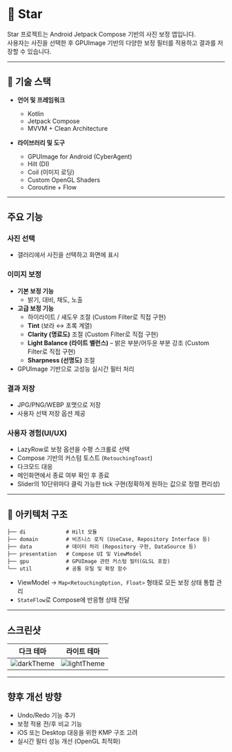 # 📸 Star

Star 프로젝트는 Android Jetpack Compose 기반의 사진 보정 앱입니다.  
사용자는 사진을 선택한 후 GPUImage 기반의 다양한 보정 필터를 적용하고 결과를 저장할 수 있습니다.

---

## 🔧 기술 스택

- **언어 및 프레임워크**
  - Kotlin
  - Jetpack Compose
  - MVVM + Clean Architecture

- **라이브러리 및 도구**
  - GPUImage for Android (CyberAgent)
  - Hilt (DI)
  - Coil (이미지 로딩)
  - Custom OpenGL Shaders
  - Coroutine + Flow

---

## 주요 기능

### 사진 선택
- 갤러리에서 사진을 선택하고 화면에 표시

### 이미지 보정
- **기본 보정 기능**
  - 밝기, 대비, 채도, 노출
- **고급 보정 기능**
  - 하이라이트 / 섀도우 조절 (Custom Filter로 직접 구현)
  - **Tint** (보라 ↔ 초록 계열)
  - **Clarity (명료도)** 조절 (Custom Filter로 직접 구현)
  - **Light Balance (라이트 밸런스)** – 밝은 부분/어두운 부분 강조 (Custom Filter로 직접 구현)
  - **Sharpness (선명도)** 조절
- GPUImage 기반으로 고성능 실시간 필터 처리

### 결과 저장
- JPG/PNG/WEBP 포맷으로 저장
- 사용자 선택 저장 옵션 제공

### 사용자 경험(UI/UX)
- LazyRow로 보정 옵션을 수평 스크롤로 선택
- Compose 기반의 커스텀 토스트 (`RetouchingToast`)
- 다크모드 대응
- 메인화면에서 종료 여부 확인 후 종료
- Slider의 10단위마다 클릭 가능한 tick 구현(정확하게 원하는 값으로 정렬 편리성)

---

## 📁 아키텍처 구조
```
├── di             # Hilt 모듈 
├── domain         # 비즈니스 로직 (UseCase, Repository Interface 등) 
├── data           # 데이터 처리 (Repository 구현, DataSource 등) 
├── presentation   # Compose UI 및 ViewModel 
├── gpu            # GPUImage 관련 커스텀 필터(GLSL 포함) 
└── util           # 공통 유틸 및 확장 함수
```

- ViewModel → `Map<RetouchingOption, Float>` 형태로 모든 보정 상태 통합 관리
- `StateFlow`로 Compose에 반응형 상태 전달

---

## 스크린샷
| 다크 테마 | 라이트 테마 |
|-----------|-------------|
| ![darkTheme](https://github.com/user-attachments/assets/04d02524-84a3-4f9d-b042-8726ebeb56a3) | ![lightTheme](https://github.com/user-attachments/assets/394bc9d4-b91f-4efc-b47b-636012534156) |

---

## 향후 개선 방향

- Undo/Redo 기능 추가
- 보정 적용 전/후 비교 기능
- iOS 또는 Desktop 대응을 위한 KMP 구조 고려
- 실시간 필터 성능 개선 (OpenGL 최적화)
